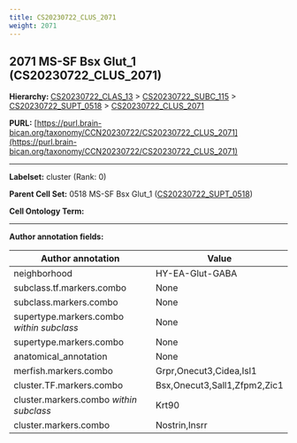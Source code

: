 ```yaml
---
title: CS20230722_CLUS_2071
weight: 2071
---
```

## 2071 MS-SF Bsx Glut_1 (CS20230722_CLUS_2071)
<b>Hierarchy: </b>
[CS20230722_CLAS_13](../CS20230722_CLAS_13) >
[CS20230722_SUBC_115](../CS20230722_SUBC_115) >
[CS20230722_SUPT_0518](../CS20230722_SUPT_0518) >
[CS20230722_CLUS_2071](../CS20230722_CLUS_2071)

**PURL:** [https://purl.brain-bican.org/taxonomy/CCN20230722/CS20230722_CLUS_2071](https://purl.brain-bican.org/taxonomy/CCN20230722/CS20230722_CLUS_2071)

---


**Labelset:** cluster (Rank: 0)

**Parent Cell Set:** 0518 MS-SF Bsx Glut_1 ([CS20230722_SUPT_0518](../CS20230722_SUPT_0518))



**Cell Ontology Term:** 

[MARKER GENES.]: #


---

[TRANSFERRED ANNOTATIONS.]: #


[AUTHOR ANNOTATION FIELDS.]: #


**Author annotation fields:**

| Author annotation | Value |
|-------------------|-------|
|neighborhood|HY-EA-Glut-GABA|
|subclass.tf.markers.combo|None|
|subclass.markers.combo|None|
|supertype.markers.combo _within subclass_|None|
|supertype.markers.combo|None|
|anatomical_annotation|None|
|merfish.markers.combo|Grpr,Onecut3,Cidea,Isl1|
|cluster.TF.markers.combo|Bsx,Onecut3,Sall1,Zfpm2,Zic1|
|cluster.markers.combo _within subclass_|Krt90|
|cluster.markers.combo|Nostrin,Insrr|
